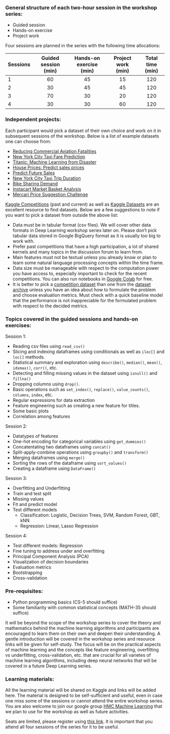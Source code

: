 ### General structure of each two-hour session in the workshop series:
* Guided session
* Hands-on exercise
* Project work

Four sessions are planned in the series with the following time allocations:

| Sessions | Guided session (min) | Hands-on exercise (min) | Project work (min) | Total time (min) |
|----------|:----------:|:----------:|:----------:|:----------------:|
| 1 | 60 | 45 | 15 | 120 |
| 2 | 30 | 45 | 45 | 120 |
| 3 | 70 | 30 | 20 | 120 |
| 4 | 30 | 30 | 60 | 120 |

### Independent projects:
Each participant would pick a dataset of their own choice and work on it in subsequent sessions of the workshop. Below is a list of example datasets one can choose from:

* [Reducing Commercial Aviation Fatalities](https://www.kaggle.com/c/reducing-commercial-aviation-fatalities/data)
* [New York City Taxi Fare Prediction](https://www.kaggle.com/c/new-york-city-taxi-fare-prediction)
* [Titanic: Machine Learning from Disaster](https://www.kaggle.com/c/titanic)
* [House Prices: Predict sales prices](https://www.kaggle.com/c/house-prices-advanced-regression-techniques)
* [Predict Future Sales](https://www.kaggle.com/c/competitive-data-science-predict-future-sales)
* [New York City Taxi Trip Duration](https://www.kaggle.com/c/nyc-taxi-trip-duration/data)
* [Bike Sharing Demand](https://www.kaggle.com/c/bike-sharing-demand/data)
* [Instacart Market Basket Analysis](https://www.kaggle.com/c/instacart-market-basket-analysis/data)
* [Mercari Price Suggestion Challenge](https://www.kaggle.com/c/mercari-price-suggestion-challenge/data)


[Kaggle Competitions](https://www.kaggle.com/competitions) (past and current) as well as [Kaggle Datasets](https://www.kaggle.com/datasets) are an excellent resource to find datasets. Below are a few suggestions to note if you want to pick a dataset from outside the above list:
* Data must be in tabular format (csv files). We will cover other data formats in Deep Learning workshop series later on. Please don’t pick tabular data stored in Google BigQuery format as it is usually too  big to work with.
* Prefer past competitions that have a high participation, a lot of shared kernels and many topics in the discussion forum to learn from.
* Main features must not be textual unless you already know or plan to learn some natural language processing concepts within the time frame.
* Data size must be manageable with respect to the computation power you have access to, especially important to check for the recent competitions. You can also run notebooks in [Google Colab](https://research.google.com/colaboratory/faq.html) for free.
* It is better to pick a [competition dataset](https://www.kaggle.com/competitions) than one from the [dataset archive](https://www.kaggle.com/datasets) unless you have an idea about how to formulate the problem and choose evaluation metrics. Must check with a quick baseline model that the performance is not inappreciable for the formulated problem with respect to the decided metrics. 




### Topics covered in the guided sessions and hands-on exercises:  
Session 1: 
- Reading csv files using `read_csv()`
- Slicing and indexing dataframes using conditionals as well as `iloc[]` and `loc[]` methods.
- Statistical summary and exploration using `describe()`, `median()`, `mean()`, `idxmax()`, `corr()`, etc.
- Detecting and filling missing values in the dataset using `isnull()` and `fillna()`
- Dropping columns using `drop()`.
- Basic operations such as `set_index()`, `replace()`, `value_counts()`, `columns`, `index`, etc.
- Regular expressions for data extraction
- Feature engineering such as creating a new feature for titles.
- Some basic plots
- Correlation among features

Session 2:
- Datatypes of features
- One-hot encoding for categorical variables using `get_dummies()`
- Concatentating two dataframes using `concat()`
- Split-apply-combine operations using `groupby()` and `transform()`
- Merging dataframes using `merge()`
- Sorting the rows of the dataframe using `sort_values()`
- Creating a dataframe using `DataFrame()`

Session 3:
- Overfitting and Underfitting
- Train and test split
- Missing values
- Fit and predict model
- Test different models
    - Classification: Logistic, Decision Trees, SVM, Random Forest, GBT, kNN
    - Regression: Linear, Lasso Regression
    
Session 4:
- Test different models: Regression
- Fine tuning to address under and overfitting
- Principal Component Analysis (PCA)
- Visualization of decision boundaries
- Evaluation metrics
- Bootstrapping
- Cross-validation

### Pre-requisites:
* Python programming basics (CS-5 should suffice)
* Some familiarity with common statistical concepts (MATH-35 should suffice)

It will be beyond the scope of the workshop series to cover the theory and mathematics behind the machine learning algorithms and participants are encouraged to learn them on their own and deepen their understanding. A gentle introduction will be covered in the workshop series and resource links will be given for self-study. The focus will be on the practical aspects of machine learning and the concepts like feature engineering, overfitting vs underfitting, cross-validation, etc. that are crucial for all varietes of machine learning algorithms, including deep neural networks that will be covered in a future Deep Learning series.

### Learning materials:
All the learning material will be shared on Kaggle and links will be added here. The material is designed to be self-sufficient and useful, even in case one miss some of the sessions or cannot attend the entire workshop series. You are also welcome to join our google group [HMC Machine Learning](https://groups.google.com/forum/#!forum/hmc-machine-learning) that we plan to use for the workshop as well as future activities.


Seats are limited, please register using [this link](https://forms.gle/wFA1q9eqG3hgn2xN6). It is important that you attend all four sessions of the series for it to be useful.
